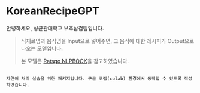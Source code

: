 # KoreanRecipeGPT
안녕하세요, 성균관대학교 부추삼겹팀입니다.



> 식재료명과 음식명을 Input으로 넣어주면, 그 음식에 대한 레시피가 Output으로 나오는 모델입니다.
> 
> 본 모델은 [Ratsgo NLPBOOK](https://ratsgo.github.io/nlpbook/docs/generation/inference1/)을 참고하였습니다.





```ratsnlp를 활용하여 

자연어 처리 실습을 위한 패키지입니다. 구글 코랩(colab) 환경에서 동작할 수 있도록 작성하였습니다.
